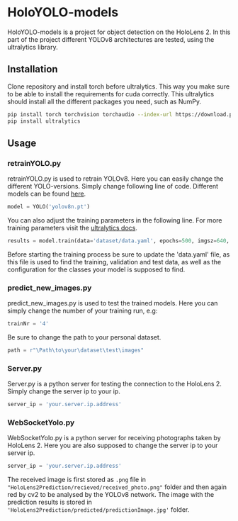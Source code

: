 # HoloYOLO-models

HoloYOLO-models is a project for object detection on the HoloLens 2. In this part of the project different YOLOv8
architectures are tested, using the ultralytics library.

## Installation

Clone repository and install torch before ultralytics. This way you make sure to be able to install the requirements
for cuda correctly. This ultralytics should install all the different packages you need, such as NumPy.

```bash
pip install torch torchvision torchaudio --index-url https://download.pytorch.org/whl/cu121
pip install ultralytics
```

## Usage

### retrainYOLO.py

retrainYOLO.py is used to retrain YOLOv8. Here you can easily change the different YOLO-versions.
Simply change following line of code. Different models can be found [here](https://docs.ultralytics.com/models/).

```python
model = YOLO('yolov8n.pt')
```

You can also adjust the training parameters in the following line. For more training parameters visit 
the [ultralytics docs](https://docs.ultralytics.com/modes/train/#train-settings).

```python
results = model.train(data='dataset/data.yaml', epochs=500, imgsz=640, batch=64, patience=100, device=gpu)
```

Before starting the training process be sure to update the 'data.yaml' file, as this file is used to find the training,
validation and test data, as well as the configuration for the classes your model is supposed to find.


### predict_new_images.py

predict_new_images.py is used to test the trained models. Here you can simply change the number of your training run, e.g:

```python
trainNr = '4'
```

Be sure to change the path to your personal dataset.

```python
path = r"\Path\to\your\dataset\test\images"
```

### Server.py

Server.py is a python server for testing the connection to the HoloLens 2. Simply change the server ip to your ip.

````python
server_ip = 'your.server.ip.address'
````

### WebSocketYolo.py

WebSocketYolo.py is a python server for receiving photographs taken by HoloLens 2.
Here you are also supposed to change the server ip to your server ip.

````python
server_ip = 'your.server.ip.address'
````

The received image is first stored as `.png` file in `"HoloLens2Prediction/recieved/received_photo.png"` folder and then again red by cv2 to be analysed by the YOLOv8 network.
The image with the prediction results is stored in `'HoloLens2Prediction/predicted/predictionImage.jpg'` folder.